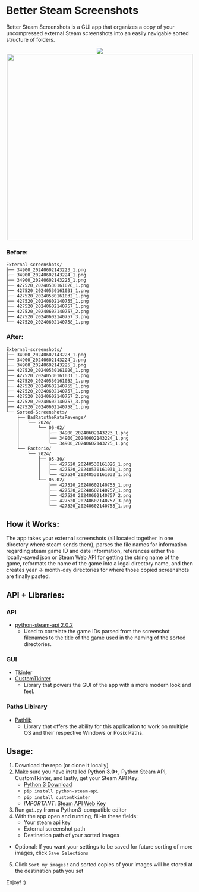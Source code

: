 # Better Steam Screenshots
Better Steam Screenshots is a GUI app that organizes a copy of your uncompressed external Steam screenshots into an easily navigable sorted structure of folders.

<p align="center">
  <img src="https://github.com/wawelgreg/better-steam-screenshots/assets/141285799/b58919fe-21b1-47db-a6b9-ed9f90469d0b">
  <img src="https://github.com/wawelgreg/better-steam-screenshots/assets/141285799/2862a29c-151d-4c68-abc0-06d5759e5609" width="500" align="center">
</p>


### Before:
```
External-screenshots/
├── 34900_20240602143223_1.png
├── 34900_20240602143224_1.png
├── 34900_20240602143225_1.png
├── 427520_20240530161026_1.png
├── 427520_20240530161031_1.png
├── 427520_20240530161032_1.png
├── 427520_20240602140755_1.png
├── 427520_20240602140757_1.png
├── 427520_20240602140757_2.png
├── 427520_20240602140757_3.png
└── 427520_20240602140758_1.png
```

### After:
```
External-screenshots/
├── 34900_20240602143223_1.png
├── 34900_20240602143224_1.png
├── 34900_20240602143225_1.png
├── 427520_20240530161026_1.png
├── 427520_20240530161031_1.png
├── 427520_20240530161032_1.png
├── 427520_20240602140755_1.png
├── 427520_20240602140757_1.png
├── 427520_20240602140757_2.png
├── 427520_20240602140757_3.png
├── 427520_20240602140758_1.png
└── Sorted-Screenshots/
    ├── BadRatstheRatsRevenge/
    │   └── 2024/
    │       └── 06-02/
    │           ├── 34900_20240602143223_1.png
    │           ├── 34900_20240602143224_1.png
    │           └── 34900_20240602143225_1.png
    └── Factorio/
        └── 2024/
            ├── 05-30/
            │   ├── 427520_20240530161026_1.png
            │   ├── 427520_20240530161031_1.png
            │   └── 427520_20240530161032_1.png
            └── 06-02/
                ├── 427520_20240602140755_1.png
                ├── 427520_20240602140757_1.png
                ├── 427520_20240602140757_2.png
                ├── 427520_20240602140757_3.png
                └── 427520_20240602140758_1.png
```

## How it Works:
The app takes your external screenshots (all located together in one directory where steam sends them), parses the file names for information regarding steam game ID and date information, references either the locally-saved json or Steam Web API for getting the string name of the game, reformats the name of the game into a legal directory name, and then creates year -> month-day directories for where those copied screenshots are finally pasted.

## API + Libraries:
### API
- [python-steam-api 2.0.2](https://pypi.org/project/python-steam-api/)
  - Used to correlate the game IDs parsed from the screenshot filenames to the title of the game used in the naming of the sorted directories.

### GUI
- [Tkinter](https://docs.python.org/3/library/tkinter.html)
- [CustomTkinter](https://customtkinter.tomschimansky.com/)
   - Library that powers the GUI of the app with a more modern look and feel.

### Paths Libirary
- [Pathlib](https://docs.python.org/3/library/pathlib.html)
   - Library that offers the ability for this application to work on multiple OS and their respective Windows or Posix Paths.

## Usage:
1. Download the repo (or clone it locally)
2. Make sure you have installed Python **3.0+**, Python Steam API, CustomTkinter, and lastly, get your Steam API Key:
   * [Python 3 Download](https://www.python.org/downloads/)
   * `pip install python-steam-api`
   * `pip install customtkinter`
   * *IMPORTANT*: [Steam API Web Key](https://steamcommunity.com/dev/apikey)
3. Run `gui.py` from a Python3-compatible editor
4. With the app open and running, fill-in these fields:
   * Your steam api key
   * External screenshot path
   * Destination path of your sorted images
* Optional: If you want your settings to be saved for future sorting of more images, click `Save Selections`
5. Click `Sort my images!` and sorted copies of your images will be stored at the destination path you set

Enjoy! :)
